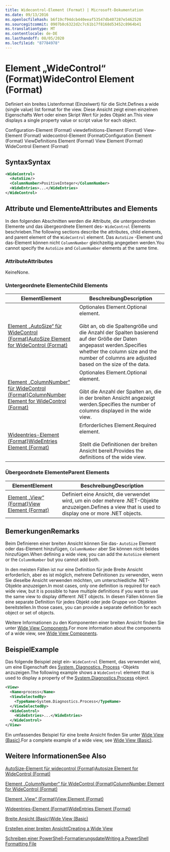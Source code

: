 ```yaml
---
title: Widecontrol-Element (Format) | Microsoft-Dokumentation
ms.date: 09/13/2016
ms.openlocfilehash: b6f19cf94dcb440eeaf53547db407287e5462520
ms.sourcegitcommit: 0907b8c6322d2c7c61b17f8168d53452c8964b41
ms.translationtype: MT
ms.contentlocale: de-DE
ms.lasthandoff: 08/05/2020
ms.locfileid: "87784978"
---
```

# <a name="widecontrol-element-format"></a><span data-ttu-id="cae70-102">Element „WideControl“ (Format)</span><span class="sxs-lookup"><span data-stu-id="cae70-102">WideControl Element (Format)</span></span>

<span data-ttu-id="cae70-103">Definiert ein breites Listenformat (Einzelwert) für die Sicht.</span><span class="sxs-lookup"><span data-stu-id="cae70-103">Defines a wide (single value) list format for the view.</span></span> <span data-ttu-id="cae70-104">Diese Ansicht zeigt einen einzelnen Eigenschafts Wert oder einen Skript Wert für jedes Objekt an.</span><span class="sxs-lookup"><span data-stu-id="cae70-104">This view displays a single property value or script value for each object.</span></span>

<span data-ttu-id="cae70-105">Configuration-Element (Format) viewdefinitions-Element (Format) View-Element (Format) widecontrol-Element (Format)</span><span class="sxs-lookup"><span data-stu-id="cae70-105">Configuration Element (Format) ViewDefinitions Element (Format) View Element (Format) WideControl Element (Format)</span></span>

## <a name="syntax"></a><span data-ttu-id="cae70-106">Syntax</span><span class="sxs-lookup"><span data-stu-id="cae70-106">Syntax</span></span>

```xml
<WideControl>
  <AutoSize/>
  <ColumnNumber>PositiveInteger</ColumnNumber>
  <WideEntries>...</WideEntries>
</WideControl>
```

## <a name="attributes-and-elements"></a><span data-ttu-id="cae70-107">Attribute und Elemente</span><span class="sxs-lookup"><span data-stu-id="cae70-107">Attributes and Elements</span></span>

<span data-ttu-id="cae70-108">In den folgenden Abschnitten werden die Attribute, die untergeordneten Elemente und das übergeordnete Element des- `WideControl` Elements beschrieben.</span><span class="sxs-lookup"><span data-stu-id="cae70-108">The following sections describe the attributes, child elements, and parent element of the `WideControl` element.</span></span> <span data-ttu-id="cae70-109">Das `AutoSize` -Element und das-Element können nicht `ColumnNumber` gleichzeitig angegeben werden.</span><span class="sxs-lookup"><span data-stu-id="cae70-109">You cannot specify the `AutoSize` and `ColumnNumber` elements at the same time.</span></span>

### <a name="attributes"></a><span data-ttu-id="cae70-110">Attribute</span><span class="sxs-lookup"><span data-stu-id="cae70-110">Attributes</span></span>

<span data-ttu-id="cae70-111">Keine</span><span class="sxs-lookup"><span data-stu-id="cae70-111">None.</span></span>

### <a name="child-elements"></a><span data-ttu-id="cae70-112">Untergeordnete Elemente</span><span class="sxs-lookup"><span data-stu-id="cae70-112">Child Elements</span></span>

|<span data-ttu-id="cae70-113">Element</span><span class="sxs-lookup"><span data-stu-id="cae70-113">Element</span></span>|<span data-ttu-id="cae70-114">Beschreibung</span><span class="sxs-lookup"><span data-stu-id="cae70-114">Description</span></span>|
|-------------|-----------------|
|[<span data-ttu-id="cae70-115">Element „AutoSize“ für WideControl (Format)</span><span class="sxs-lookup"><span data-stu-id="cae70-115">AutoSize Element for WideControl (Format)</span></span>](./autosize-element-for-widecontrol-format.md)|<span data-ttu-id="cae70-116">Optionales Element.</span><span class="sxs-lookup"><span data-stu-id="cae70-116">Optional element.</span></span><br /><br /> <span data-ttu-id="cae70-117">Gibt an, ob die Spaltengröße und die Anzahl der Spalten basierend auf der Größe der Daten angepasst werden.</span><span class="sxs-lookup"><span data-stu-id="cae70-117">Specifies whether the column size and the number of columns are adjusted based on the size of the data.</span></span>|
|[<span data-ttu-id="cae70-118">Element „ColumnNumber“ für WideControl (Format)</span><span class="sxs-lookup"><span data-stu-id="cae70-118">ColumnNumber Element for WideControl (Format)</span></span>](./columnnumber-element-for-widecontrol-format.md)|<span data-ttu-id="cae70-119">Optionales Element.</span><span class="sxs-lookup"><span data-stu-id="cae70-119">Optional element.</span></span><br /><br /> <span data-ttu-id="cae70-120">Gibt die Anzahl der Spalten an, die in der breiten Ansicht angezeigt werden.</span><span class="sxs-lookup"><span data-stu-id="cae70-120">Specifies the number of columns displayed in the wide view.</span></span>|
|[<span data-ttu-id="cae70-121">Wideentries-Element (Format)</span><span class="sxs-lookup"><span data-stu-id="cae70-121">WideEntries Element (Format)</span></span>](./wideentries-element-for-widecontrol-format.md)|<span data-ttu-id="cae70-122">Erforderliches Element.</span><span class="sxs-lookup"><span data-stu-id="cae70-122">Required element.</span></span><br /><br /> <span data-ttu-id="cae70-123">Stellt die Definitionen der breiten Ansicht bereit.</span><span class="sxs-lookup"><span data-stu-id="cae70-123">Provides the definitions of the wide view.</span></span>|

### <a name="parent-elements"></a><span data-ttu-id="cae70-124">Übergeordnete Elemente</span><span class="sxs-lookup"><span data-stu-id="cae70-124">Parent Elements</span></span>

|<span data-ttu-id="cae70-125">Element</span><span class="sxs-lookup"><span data-stu-id="cae70-125">Element</span></span>|<span data-ttu-id="cae70-126">Beschreibung</span><span class="sxs-lookup"><span data-stu-id="cae70-126">Description</span></span>|
|-------------|-----------------|
|[<span data-ttu-id="cae70-127">Element „View“ (Format)</span><span class="sxs-lookup"><span data-stu-id="cae70-127">View Element (Format)</span></span>](./view-element-format.md)|<span data-ttu-id="cae70-128">Definiert eine Ansicht, die verwendet wird, um ein oder mehrere .NET-Objekte anzuzeigen.</span><span class="sxs-lookup"><span data-stu-id="cae70-128">Defines a view that is used to display one or more .NET objects.</span></span>|

## <a name="remarks"></a><span data-ttu-id="cae70-129">Bemerkungen</span><span class="sxs-lookup"><span data-stu-id="cae70-129">Remarks</span></span>

<span data-ttu-id="cae70-130">Beim Definieren einer breiten Ansicht können Sie das- `AutoSize` Element oder das-Element hinzufügen, `ColumnNumber` aber Sie können nicht beides hinzufügen.</span><span class="sxs-lookup"><span data-stu-id="cae70-130">When defining a wide view, you can add the `AutoSize` element or the `ColumnNumber` but you cannot add both.</span></span>

<span data-ttu-id="cae70-131">In den meisten Fällen ist nur eine Definition für jede Breite Ansicht erforderlich, aber es ist möglich, mehrere Definitionen zu verwenden, wenn Sie dieselbe Ansicht verwenden möchten, um unterschiedliche .NET-Objekte anzuzeigen.</span><span class="sxs-lookup"><span data-stu-id="cae70-131">In most cases, only one definition is required for each wide view, but it is possible to have multiple definitions if you want to use the same view to display different .NET objects.</span></span> <span data-ttu-id="cae70-132">In diesen Fällen können Sie eine separate Definition für jedes Objekt oder jede Gruppe von Objekten bereitstellen.</span><span class="sxs-lookup"><span data-stu-id="cae70-132">In those cases, you can provide a separate definition for each object or set of objects.</span></span>

<span data-ttu-id="cae70-133">Weitere Informationen zu den Komponenten einer breiten Ansicht finden Sie unter [Wide View Components](./creating-a-wide-view.md).</span><span class="sxs-lookup"><span data-stu-id="cae70-133">For more information about the components of a wide view, see [Wide View Components](./creating-a-wide-view.md).</span></span>

## <a name="example"></a><span data-ttu-id="cae70-134">Beispiel</span><span class="sxs-lookup"><span data-stu-id="cae70-134">Example</span></span>

<span data-ttu-id="cae70-135">Das folgende Beispiel zeigt ein- `WideControl` Element, das verwendet wird, um eine Eigenschaft des [System. Diagnostics. Process](/dotnet/api/System.Diagnostics.Process) -Objekts anzuzeigen.</span><span class="sxs-lookup"><span data-stu-id="cae70-135">The following example shows a `WideControl` element that is used to display a property of the [System.Diagnostics.Process](/dotnet/api/System.Diagnostics.Process) object.</span></span>

```xml
<View>
  <Name>process</Name>
  <ViewSelectedBy>
    <TypeName>System.Diagnostics.Process</TypeName>
  </ViewSelectedBy>
  <WideControl>
    <WideEntries>...</WideEntries>
  </WideControl>
</View>
```

<span data-ttu-id="cae70-136">Ein umfassendes Beispiel für eine breite Ansicht finden Sie unter [Wide View (Basic)](./wide-view-basic.md).</span><span class="sxs-lookup"><span data-stu-id="cae70-136">For a complete example of a wide view, see [Wide View (Basic)](./wide-view-basic.md).</span></span>

## <a name="see-also"></a><span data-ttu-id="cae70-137">Weitere Informationen</span><span class="sxs-lookup"><span data-stu-id="cae70-137">See Also</span></span>

[<span data-ttu-id="cae70-138">AutoSize-Element für widecontrol (Format)</span><span class="sxs-lookup"><span data-stu-id="cae70-138">Autosize Element for WideControl (Format)</span></span>](./autosize-element-for-widecontrol-format.md)

[<span data-ttu-id="cae70-139">Element „ColumnNumber“ für WideControl (Format)</span><span class="sxs-lookup"><span data-stu-id="cae70-139">ColumnNumber Element for WideControl (Format)</span></span>](./columnnumber-element-for-widecontrol-format.md)

[<span data-ttu-id="cae70-140">Element „View“ (Format)</span><span class="sxs-lookup"><span data-stu-id="cae70-140">View Element (Format)</span></span>](./view-element-format.md)

[<span data-ttu-id="cae70-141">Wideentries-Element (Format)</span><span class="sxs-lookup"><span data-stu-id="cae70-141">WideEntries Element (Format)</span></span>](./wideentries-element-for-widecontrol-format.md)

[<span data-ttu-id="cae70-142">Breite Ansicht (Basic)</span><span class="sxs-lookup"><span data-stu-id="cae70-142">Wide View (Basic)</span></span>](./wide-view-basic.md)

[<span data-ttu-id="cae70-143">Erstellen einer breiten Ansicht</span><span class="sxs-lookup"><span data-stu-id="cae70-143">Creating a Wide View</span></span>](./creating-a-wide-view.md)

[<span data-ttu-id="cae70-144">Schreiben einer PowerShell-Formatierungsdatei</span><span class="sxs-lookup"><span data-stu-id="cae70-144">Writing a PowerShell Formatting File</span></span>](./writing-a-powershell-formatting-file.md)
